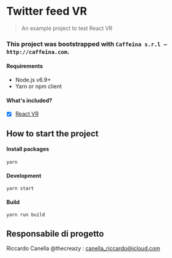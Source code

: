 # Twitter feed VR

> An example project to test React VR

### This project was bootstrapped with `Caffeina s.r.l – http://caffeina.com`.

#### Requirements
- Node.js v6.9+
- Yarn or npm client

#### What's included?
- [x] [React VR](https://webpack.js.org)


## How to start the project


#### Install packages
```
yarn
```

#### Development
```
yarn start
```

#### Build
```
yarn run build
```


## Responsabile di progetto

Riccardo Canella @thecreazy : [canella_riccardo@icloud.com](mailto:canella_riccardo@icloud.com)

